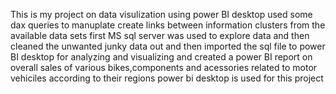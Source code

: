 This is my project on data visulization using power BI desktop used some dax queries to manuplate create links between information clusters from the available data sets first MS sql server was used to explore data and then cleaned the unwanted junky data out and then imported the sql file to power BI desktop for analyzing and visualizing and created a power BI report on overall sales of various bikes,components and acessories related to motor vehiciles according to their regions power bi desktop is used for this project
